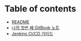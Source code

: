 # Table of contents

* [README](README.md)
* [나의 첫번 째 GitBook 노트](my-first-note.md)
* [Jenkins CI/CD 가이드](jenkins-cicd-guide.md)
